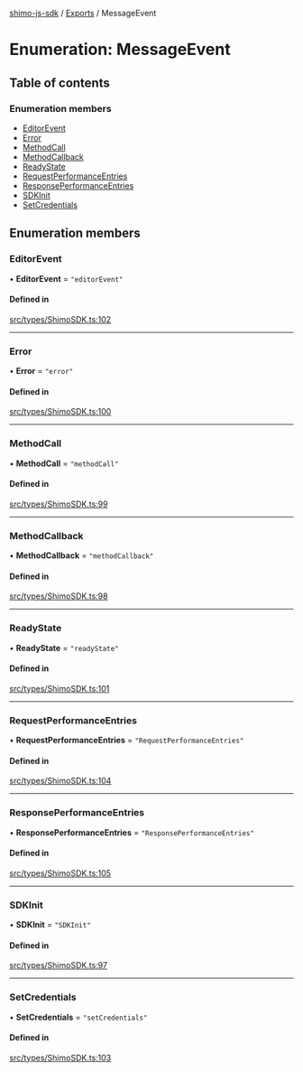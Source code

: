 [shimo-js-sdk](../README.md) / [Exports](../modules.md) / MessageEvent

# Enumeration: MessageEvent

## Table of contents

### Enumeration members

- [EditorEvent](MessageEvent.md#editorevent)
- [Error](MessageEvent.md#error)
- [MethodCall](MessageEvent.md#methodcall)
- [MethodCallback](MessageEvent.md#methodcallback)
- [ReadyState](MessageEvent.md#readystate)
- [RequestPerformanceEntries](MessageEvent.md#requestperformanceentries)
- [ResponsePerformanceEntries](MessageEvent.md#responseperformanceentries)
- [SDKInit](MessageEvent.md#sdkinit)
- [SetCredentials](MessageEvent.md#setcredentials)

## Enumeration members

### EditorEvent

• **EditorEvent** = `"editorEvent"`

#### Defined in

[src/types/ShimoSDK.ts:102](https://github.com/shimohq/shimo-js-sdk/blob/f4d10e7/src/types/ShimoSDK.ts#L102)

___

### Error

• **Error** = `"error"`

#### Defined in

[src/types/ShimoSDK.ts:100](https://github.com/shimohq/shimo-js-sdk/blob/f4d10e7/src/types/ShimoSDK.ts#L100)

___

### MethodCall

• **MethodCall** = `"methodCall"`

#### Defined in

[src/types/ShimoSDK.ts:99](https://github.com/shimohq/shimo-js-sdk/blob/f4d10e7/src/types/ShimoSDK.ts#L99)

___

### MethodCallback

• **MethodCallback** = `"methodCallback"`

#### Defined in

[src/types/ShimoSDK.ts:98](https://github.com/shimohq/shimo-js-sdk/blob/f4d10e7/src/types/ShimoSDK.ts#L98)

___

### ReadyState

• **ReadyState** = `"readyState"`

#### Defined in

[src/types/ShimoSDK.ts:101](https://github.com/shimohq/shimo-js-sdk/blob/f4d10e7/src/types/ShimoSDK.ts#L101)

___

### RequestPerformanceEntries

• **RequestPerformanceEntries** = `"RequestPerformanceEntries"`

#### Defined in

[src/types/ShimoSDK.ts:104](https://github.com/shimohq/shimo-js-sdk/blob/f4d10e7/src/types/ShimoSDK.ts#L104)

___

### ResponsePerformanceEntries

• **ResponsePerformanceEntries** = `"ResponsePerformanceEntries"`

#### Defined in

[src/types/ShimoSDK.ts:105](https://github.com/shimohq/shimo-js-sdk/blob/f4d10e7/src/types/ShimoSDK.ts#L105)

___

### SDKInit

• **SDKInit** = `"SDKInit"`

#### Defined in

[src/types/ShimoSDK.ts:97](https://github.com/shimohq/shimo-js-sdk/blob/f4d10e7/src/types/ShimoSDK.ts#L97)

___

### SetCredentials

• **SetCredentials** = `"setCredentials"`

#### Defined in

[src/types/ShimoSDK.ts:103](https://github.com/shimohq/shimo-js-sdk/blob/f4d10e7/src/types/ShimoSDK.ts#L103)
